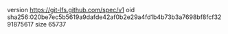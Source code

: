 version https://git-lfs.github.com/spec/v1
oid sha256:020be7ec5b5619a9dafde42af0b2e29a4fd1b4b73b3a7698bf8fcf3291875617
size 65737
